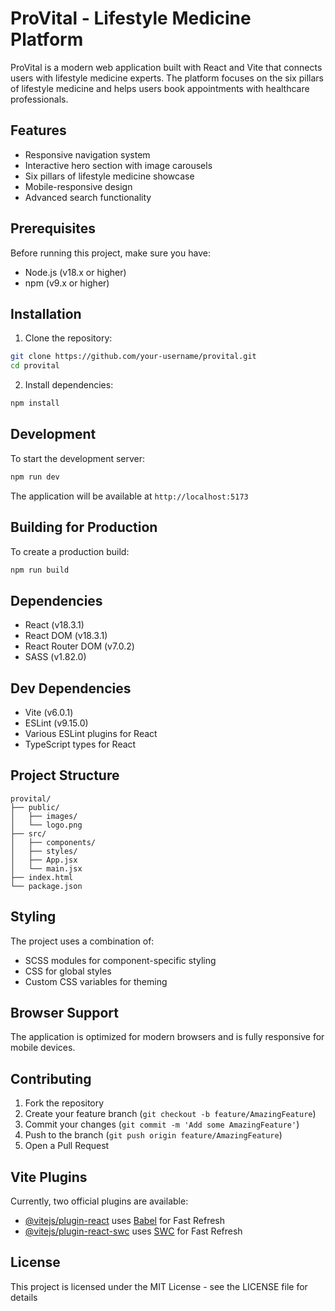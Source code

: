 # ProVital - Lifestyle Medicine Platform

ProVital is a modern web application built with React and Vite that connects users with lifestyle medicine experts. The platform focuses on the six pillars of lifestyle medicine and helps users book appointments with healthcare professionals.

## Features

- Responsive navigation system
- Interactive hero section with image carousels
- Six pillars of lifestyle medicine showcase
- Mobile-responsive design
- Advanced search functionality

## Prerequisites

Before running this project, make sure you have:

- Node.js (v18.x or higher)
- npm (v9.x or higher)

## Installation

1. Clone the repository:

```bash
git clone https://github.com/your-username/provital.git
cd provital
```

2. Install dependencies:
```bash
npm install
```

## Development

To start the development server:
```bash
npm run dev
```

The application will be available at `http://localhost:5173`

## Building for Production

To create a production build:
```bash
npm run build
```

## Dependencies

- React (v18.3.1)
- React DOM (v18.3.1)
- React Router DOM (v7.0.2)
- SASS (v1.82.0)

## Dev Dependencies

- Vite (v6.0.1)
- ESLint (v9.15.0)
- Various ESLint plugins for React
- TypeScript types for React

## Project Structure

```
provital/
├── public/
│   ├── images/
│   └── logo.png
├── src/
│   ├── components/
│   ├── styles/
│   ├── App.jsx
│   └── main.jsx
├── index.html
└── package.json
```

## Styling

The project uses a combination of:
- SCSS modules for component-specific styling
- CSS for global styles
- Custom CSS variables for theming

## Browser Support

The application is optimized for modern browsers and is fully responsive for mobile devices.

## Contributing

1. Fork the repository
2. Create your feature branch (`git checkout -b feature/AmazingFeature`)
3. Commit your changes (`git commit -m 'Add some AmazingFeature'`)
4. Push to the branch (`git push origin feature/AmazingFeature`)
5. Open a Pull Request

## Vite Plugins

Currently, two official plugins are available:

- [@vitejs/plugin-react](https://github.com/vitejs/vite-plugin-react/blob/main/packages/plugin-react/README.md) uses [Babel](https://babeljs.io/) for Fast Refresh
- [@vitejs/plugin-react-swc](https://github.com/vitejs/vite-plugin-react-swc) uses [SWC](https://swc.rs/) for Fast Refresh

## License

This project is licensed under the MIT License - see the LICENSE file for details

